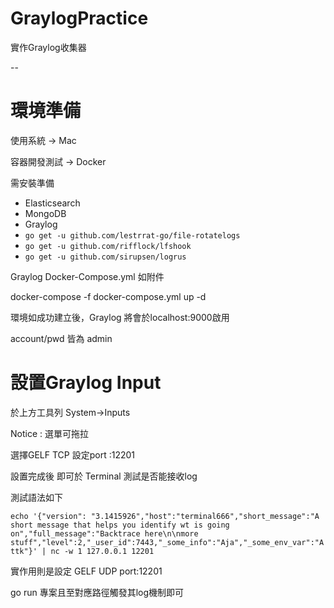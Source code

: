 # GraylogPractice
實作Graylog收集器

--

# 環境準備

使用系統 -> Mac

容器開發測試 -> Docker

需安裝準備

- Elasticsearch 
- MongoDB
- Graylog
- `go get -u github.com/lestrrat-go/file-rotatelogs`
- `go get -u github.com/rifflock/lfshook`
- `go get -u github.com/sirupsen/logrus`

Graylog Docker-Compose.yml 如附件

docker-compose -f docker-compose.yml up -d

環境如成功建立後，Graylog 將會於localhost:9000啟用

account/pwd 皆為 admin

# 設置Graylog Input

於上方工具列 System->Inputs

Notice : 選單可拖拉

選擇GELF TCP 設定port :12201

設置完成後 即可於 Terminal 測試是否能接收log

測試語法如下

 `echo '{"version": "3.1415926","host":"terminal666","short_message":"A short message that helps you identify wt is going on","full_message":"Backtrace here\n\nmore stuff","level":2,"_user_id":7443,"_some_info":"Aja","_some_env_var":"Attk"}' | nc -w 1 127.0.0.1 12201`
  
實作用則是設定 GELF UDP port:12201

go run 專案且至對應路徑觸發其log機制即可
